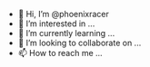 - 👋 Hi, I’m @phoenixracer
- 👀 I’m interested in ...
- 🌱 I’m currently learning ...
- 💞️ I’m looking to collaborate on ...
- 📫 How to reach me ...

<!---
phoenixracer/phoenixracer is a ✨ special ✨ repository because its `README.md` (this file) appears on your GitHub profile.
You can click the Preview link to take a look at your changes.
--->

